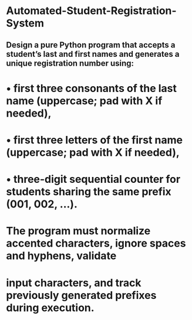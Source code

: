 # Automated-Student-Registration-System
## Design a pure Python program that accepts a student’s last and first names and generates a unique registration number using:
# • first three consonants of the last name (uppercase; pad with X if needed),
# • first three letters of the first name (uppercase; pad with X if needed),
# • three-digit sequential counter for students sharing the same prefix (001, 002, ...).
# The program must normalize accented characters, ignore spaces and hyphens, validate
# input characters, and track previously generated prefixes during execution.
